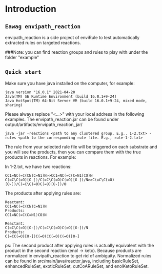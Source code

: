 Introduction
============

`Eawag envipath_reaction`
-----------------------------

envipath_reaction is a side project of enviRule to test automatically extracted rules on targeted reactions.

###Note: you can find reaction groups and rules to play with under the folder "example"

`Quick start`
-----------------------------

Make sure you have java installed on the computer, for example:

```
java version "16.0.1" 2021-04-20
Java(TM) SE Runtime Environment (build 16.0.1+9-24)
Java HotSpot(TM) 64-Bit Server VM (build 16.0.1+9-24, mixed mode, sharing)
```

Please always replace "<...>" with your local address in the following examples. The envipath_reaction.jar can be found under output/artifacts/envipath_reaction_jar/

```
java -jar -reactions <path to any clustered group. E.g., 1-2.txt> -rules <path to the corresponding rule file. E.g., rule-1-2.txt>
```

The rule from your selected rule file will be triggered on each substrate and you will see the products, then you can compare them with the true products in reactions. For example:

In 1-2.txt, we have two reactions:

```
CC1=NC(=C(CN)C=N1)N>>CC1=NC(=C(C=N1)CO)N
C(=C\C(=O)[O-])/C(=C\C(=O)C(=O)[O-])/N>>C(=C\C(=O)[O-])/C(=C\C(=O)C(=O)[O-])/O
```

The products after applying rules are:

```
Reactant: 
CC1=NC(=C(CN)C=N1)N
Products:
CC1=NC(=C(C=N1)CO)N

Reactant: 
C(=C\C(=O)[O-])/C(=C\C(=O)C(=O)[O-])/N
Products:
C(=CC(=O)[O-])C(=O)CC(=O)C(=O)[O-]
```

ps: The second product after applying rules is actually equivalent with the product in the second reaction (enol -> keto). Because products are normalized in envipath_reaction to get rid of ambiguity. Normalized rules can be found in src/main/java/reactor.java, including basicRuleSet, enhancedRuleSet, exoticRuleSet, cutCoARuleSet, and enolKetoRuleSet. 